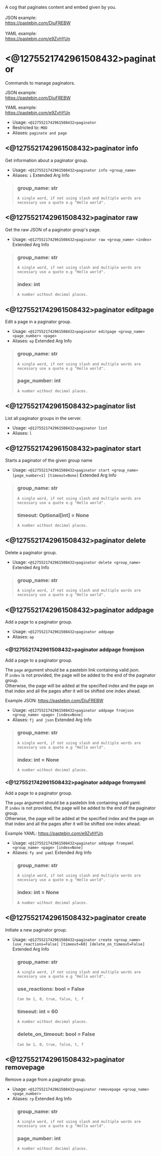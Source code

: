 A cog that paginates content and embed given by you.<br/><br/>JSON example:<br/>    https://pastebin.com/DiuFREBW<br/>    <br/>YAML example:<br/>    https://pastebin.com/e9ZvhYUn

# <@1275521742961508432>paginator
Commands to manage paginators.<br/>

JSON example:<br/>
    https://pastebin.com/DiuFREBW<br/>

YAML example:<br/>
    https://pastebin.com/e9ZvhYUn<br/>
 - Usage: `<@1275521742961508432>paginator`
 - Restricted to: `MOD`
 - Aliases: `paginate and page`
## <@1275521742961508432>paginator info
Get information about a paginator group.<br/>
 - Usage: `<@1275521742961508432>paginator info <group_name>`
 - Aliases: `i`
Extended Arg Info
> ### group_name: str
> ```
> A single word, if not using slash and multiple words are necessary use a quote e.g "Hello world".
> ```
## <@1275521742961508432>paginator raw
Get the raw JSON of a paginator group's page.<br/>
 - Usage: `<@1275521742961508432>paginator raw <group_name> <index>`
Extended Arg Info
> ### group_name: str
> ```
> A single word, if not using slash and multiple words are necessary use a quote e.g "Hello world".
> ```
> ### index: int
> ```
> A number without decimal places.
> ```
## <@1275521742961508432>paginator editpage
Edit a page in a paginator group.<br/>
 - Usage: `<@1275521742961508432>paginator editpage <group_name> <page_number> <page>`
 - Aliases: `ep`
Extended Arg Info
> ### group_name: str
> ```
> A single word, if not using slash and multiple words are necessary use a quote e.g "Hello world".
> ```
> ### page_number: int
> ```
> A number without decimal places.
> ```
## <@1275521742961508432>paginator list
List all paginator groups in the server.<br/>
 - Usage: `<@1275521742961508432>paginator list`
 - Aliases: `l`
## <@1275521742961508432>paginator start
Starts a paginator of the given group name<br/>
 - Usage: `<@1275521742961508432>paginator start <group_name> [page_number=1] [timeout=None]`
Extended Arg Info
> ### group_name: str
> ```
> A single word, if not using slash and multiple words are necessary use a quote e.g "Hello world".
> ```
> ### timeout: Optional[int] = None
> ```
> A number without decimal places.
> ```
## <@1275521742961508432>paginator delete
Delete a paginator group.<br/>
 - Usage: `<@1275521742961508432>paginator delete <group_name>`
Extended Arg Info
> ### group_name: str
> ```
> A single word, if not using slash and multiple words are necessary use a quote e.g "Hello world".
> ```
## <@1275521742961508432>paginator addpage
Add a page to a paginator group.<br/>
 - Usage: `<@1275521742961508432>paginator addpage`
 - Aliases: `ap`
### <@1275521742961508432>paginator addpage fromjson
Add a page to a paginator group.<br/>

The `page` argument should be a pastebin link containing valid json.<br/>
If `index` is not provided, the page will be added to the end of the paginator group.<br/>
Otherwise, the page will be added at the specified index and the page on that index and all the pages after it will be shifted one index ahead.<br/>

Example JSON: https://pastebin.com/DiuFREBW<br/>
 - Usage: `<@1275521742961508432>paginator addpage fromjson <group_name> <page> [index=None]`
 - Aliases: `fj and json`
Extended Arg Info
> ### group_name: str
> ```
> A single word, if not using slash and multiple words are necessary use a quote e.g "Hello world".
> ```
> ### index: int = None
> ```
> A number without decimal places.
> ```
### <@1275521742961508432>paginator addpage fromyaml
Add a page to a paginator group.<br/>

The `page` argument should be a pastebin link containing valid yaml.<br/>
If `index` is not provided, the page will be added to the end of the paginator group.<br/>
Otherwise, the page will be added at the specified index and the page on that index and all the pages after it will be shifted one index ahead.<br/>


Example YAML: https://pastebin.com/e9ZvhYUn<br/>
 - Usage: `<@1275521742961508432>paginator addpage fromyaml <group_name> <page> [index=None]`
 - Aliases: `fy and yaml`
Extended Arg Info
> ### group_name: str
> ```
> A single word, if not using slash and multiple words are necessary use a quote e.g "Hello world".
> ```
> ### index: int = None
> ```
> A number without decimal places.
> ```
## <@1275521742961508432>paginator create
Initiate a new paginator group.<br/>
 - Usage: `<@1275521742961508432>paginator create <group_name> [use_reactions=False] [timeout=60] [delete_on_timeout=False]`
Extended Arg Info
> ### group_name: str
> ```
> A single word, if not using slash and multiple words are necessary use a quote e.g "Hello world".
> ```
> ### use_reactions: bool = False
> ```
> Can be 1, 0, true, false, t, f
> ```
> ### timeout: int = 60
> ```
> A number without decimal places.
> ```
> ### delete_on_timeout: bool = False
> ```
> Can be 1, 0, true, false, t, f
> ```
## <@1275521742961508432>paginator removepage
Remove a page from a paginator group.<br/>
 - Usage: `<@1275521742961508432>paginator removepage <group_name> <page_number>`
 - Aliases: `rp`
Extended Arg Info
> ### group_name: str
> ```
> A single word, if not using slash and multiple words are necessary use a quote e.g "Hello world".
> ```
> ### page_number: int
> ```
> A number without decimal places.
> ```
